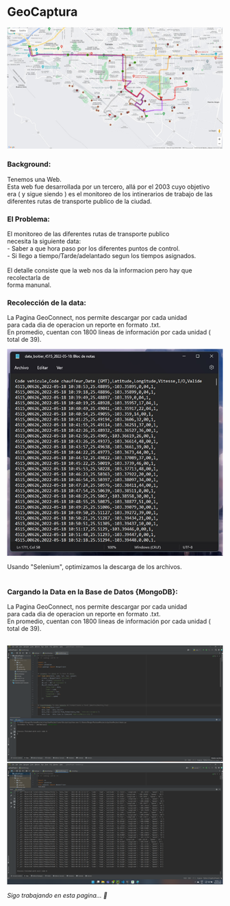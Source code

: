 # GeoCaptura

<img src="https://github.com/FranciscoNunezH/GeoCaptura/blob/main/scr/Geoconnect%20%20Image.jpg" width="1200">

<h3 align="left"> Background: </h3>
<p align="left"> Tenemos una Web. <br>
Esta web fue desarrollada por un tercero, allá por el 2003 cuyo objetivo <br>
era ( y sigue siendo ) es el monitoreo de los intinerarios de trabajo de las <br>
diferentes rutas de transporte publico de la ciudad. </p>

<h3 align="left"> El Problema: </h3>
<p align="left"> El monitoreo de las diferentes rutas de transporte publico <br>
necesita la siguiente data: <br>
- Saber a que hora paso por los diferentes puntos de control.<br>
- Si llego a tiempo/Tarde/adelantado segun los tiempos asignados.<br>
 <br>El detalle consiste que la web nos da la informacion pero hay que recolectarla de <br>
 forma manunal.
 </p>
 
<h3 align="left"> Recolección de la data: </h3>
<p align="left"> La Pagina GeoConnect, nos permite descargar por cada unidad <br>
para cada dia de operacion un reporte en formato .txt. <br>
En promedio, cuentan con 1800 lineas de información por cada unidad ( total de 39).
</p>
<img src="https://github.com/FranciscoNunezH/GeoCaptura/blob/main/scr/Data.jpg">

<p align="left"> Usando "Selenium", optimizamos la descarga de los archivos. <br>
 
<br>
<h3 align="left"> Cargando la Data en la Base de Datos {MongoDB}: </h3>
<p align="left"> La Pagina GeoConnect, nos permite descargar por cada unidad <br>
para cada dia de operacion un reporte en formato .txt. <br>
En promedio, cuentan con 1800 lineas de información por cada unidad ( total de 39).
</p>

<br>
<img src="https://github.com/FranciscoNunezH/GeoCaptura/blob/main/scr/Exito.png?raw=true">
<img src="https://github.com/FranciscoNunezH/GeoCaptura/blob/main/scr/DataDase.png?raw=true">
 
 <em> Sigo trabajando en esta pagina... :page_with_curl: </em>
 

